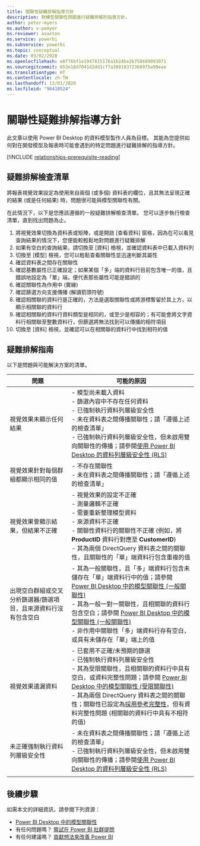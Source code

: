 ```yaml
---
title: 關聯性疑難排解指導方針
description: 對模型關聯性問題進行疑難排解的指導方針。
author: peter-myers
ms.author: v-pemyer
ms.reviewer: asaxton
ms.service: powerbi
ms.subservice: powerbi
ms.topic: conceptual
ms.date: 03/02/2020
ms.openlocfilehash: e8f76bf1e1947815176a1b24be2b758489093071
ms.sourcegitcommit: 653e18d7041d3dd1cf7a38010372366975a98eae
ms.translationtype: HT
ms.contentlocale: zh-TW
ms.lasthandoff: 12/01/2020
ms.locfileid: "96418524"
---
```

# <a name="relationship-troubleshooting-guidance"></a>關聯性疑難排解指導方針

此文章以使用 Power BI Desktop 的資料模型製作人員為目標。 其能為您提供如何對在開發模型及報表時可能會遇到的特定問題進行疑難排解的指導方針。

[!INCLUDE [relationships-prerequisite-reading](includes/relationships-prerequisite-reading.md)]

## <a name="troubleshooting-checklist"></a>疑難排解檢查清單

將報表視覺效果設定為使用來自兩個 (或多個) 資料表的欄位，且其無法呈現正確的結果 (或是任何結果) 時，問題很可能與模型關聯性有關。

在此情況下，以下是您應該遵循的一般疑難排解檢查清單。 您可以逐步執行檢查清單，直到找出問題為止。

1. 將視覺效果切換為資料表或矩陣，或是開啟 [查看資料] 窗格，因為在可以看見查詢結果的情況下，您便能較輕鬆地對問題進行疑難排解
1. 如果有空白的查詢結果，請切換至 [資料] 檢視，並確認資料表中已載入資料列
1. 切換至 [模型] 檢視，您可以輕鬆查看關聯性並迅速判斷其屬性
1. 確認資料表之間存在關聯性
1. 確認基數屬性已正確設定；如果某個「多」端的資料行目前包含唯一的值，且錯誤地設定為「單」端，便代表那些屬性可能是錯誤的
1. 確認關聯性為作用中 (實線)
1. 確認篩選方向支援傳播 (解讀箭頭符號)
1. 確認相關聯的資料行是正確的，方法是選取關聯性或將游標暫留於其上方，以顯示相關聯的資料行
1. 確認相關聯的資料行資料類型是相同的，或至少是相容的；有可能會將文字資料行相關聯至整數資料行，但篩選將無法找到可以傳播的相符項目
1. 切換至 [資料] 檢視，並確認可以在相關聯的資料行中找到相符的值

## <a name="troubleshooting-guide"></a>疑難排解指南

以下是問題與可能解決方案的清單。

|問題|可能的原因|
|---------|---------|
|視覺效果未顯示任何結果|- 模型尚未載入資料<br />- 篩選內容中不存在任何資料<br />- 已強制執行資料列層級安全性<br />- 未在資料表之間傳播關聯性；請「遵循上述的檢查清單」 <br />- 已強制執行資料列層級安全性，但未啟用雙向關聯性的傳播；請參閱[使用 Power BI Desktop 的資料列層級安全性 (RLS)](../create-reports/desktop-rls.md)|
|視覺效果針對每個群組都顯示相同的值 |- 不存在關聯性<br />- 未在資料表之間傳播關聯性；請「遵循上述的檢查清單」 |
|視覺效果會顯示結果，但結果不正確|- 視覺效果的設定不正確<br />- 測量邏輯不正確<br />- 需要重新整理模型資料<br />- 來源資料不正確<br />- 關聯性資料行的關聯性不正確 (例如，將 **ProductID** 資料行對應至 **CustomerID**)<br />- 其為兩個 DirectQuery 資料表之間的關聯性，且關聯性的「單」端資料行包含重複的值|
|出現空白群組或交叉分析篩選器/篩選項目，且來源資料行沒有包含空白|- 其為一般關聯性，且「多」端資料行包含未儲存在「單」端資料行中的值；請參閱 [Power BI Desktop 中的模型關聯性 (一般關聯性)](../transform-model/desktop-relationships-understand.md#regular-relationships)<br />- 其為一般一對一關聯性，且相關聯的資料行包含空白；請參閱 [Power BI Desktop 中的模型關聯性 (一般關聯性)](../transform-model/desktop-relationships-understand.md#regular-relationships)<br />- 非作用中關聯性「多」端資料行存有空白，或具有未儲存在「單」端上的值|
|視覺效果遺漏資料|- 已套用不正確/未預期的篩選<br />- 已強制執行資料列層級安全性<br />- 其為受限關聯性，且相關聯的資料行中具有空白，或資料完整性問題；請參閱 [Power BI Desktop 中的模型關聯性 (受限關聯性)](../transform-model/desktop-relationships-understand.md#limited-relationships)<br />- 其為兩個 DirectQuery 資料表之間的關聯性；關聯性已設定為[採用參考完整性](../transform-model/desktop-relationships-understand.md#assume-referential-integrity)，但有資料完整性問題 (相關聯的資料行中具有不相符的值)|
|未正確強制執行資料列層級安全性|- 未在資料表之間傳播關聯性；請「遵循上述的檢查清單」 <br />- 已強制執行資料列層級安全性，但未啟用雙向關聯性的傳播；請參閱[使用 Power BI Desktop 的資料列層級安全性 (RLS)](../create-reports/desktop-rls.md)|
|||

## <a name="next-steps"></a>後續步驟

如需本文的詳細資訊，請參閱下列資源：

- [Power BI Desktop 中的模型關聯性](../transform-model/desktop-relationships-understand.md)
- 有任何問題嗎？ [嘗試在 Power BI 社群提問](https://community.powerbi.com/)
- 有任何建議嗎？ [貢獻想法來改善 Power BI](https://ideas.powerbi.com/)
